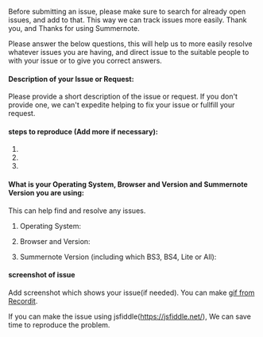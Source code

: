 Before submitting an issue, please make sure to search for already open issues, and add to that. This way we can track
issues more easily. Thank you, and Thanks for using Summernote.

Please answer the below questions, this will help us to more easily resolve whatever issues you are having, and direct
issue to the suitable people to with your issue or to give you correct answers.

#### Description of your Issue or Request:

Please provide a short description of the issue or request. If you don't provide one, we can't expedite helping to fix
your issue or fullfill your request.

#### steps to reproduce (Add more if necessary):

1.

2.

3.

#### What is your Operating System, Browser and Version and Summernote Version you are using:

This can help find and resolve any issues.

1. Operating System:

2. Browser and Version:

3. Summernote Version (including which BS3, BS4, Lite or All):

#### screenshot of issue

Add screenshot which shows your issue(if needed). You can make [gif from Recordit](http://www.recordit.co/).

If you can make the issue using jsfiddle(https://jsfiddle.net/), We can save time to reproduce the problem.
